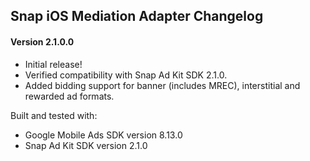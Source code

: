 ## Snap iOS Mediation Adapter Changelog

#### Version 2.1.0.0
- Initial release!
- Verified compatibility with Snap Ad Kit SDK 2.1.0.
- Added bidding support for banner (includes MREC), interstitial and rewarded ad formats.

Built and tested with:
- Google Mobile Ads SDK version 8.13.0
- Snap Ad Kit SDK version 2.1.0
